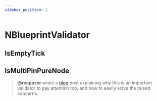 ```yaml
---
sidebar_position: 1
---
```


# NBlueprintValidator

## IsEmptyTick

## IsMultiPinPureNode

> **@reapazor** wrote a [blog](https://reapazor.com/2025/06/25/multipin-pure-nodes-validator-woes/) post explaining why this is an important validator to pay attention too, and how to easily solve the raised concerns.